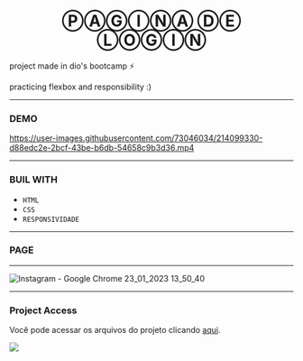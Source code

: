 
<h1 align="center">ⓅⒶⒼⒾⓃⒶ ⒹⒺ ⓁⓄⒼⒾⓃ </h1>

project made in dio's bootcamp ⚡

practicing flexbox and responsibility :)

---

<h3 align="letf"> DEMO </h3>


https://user-images.githubusercontent.com/73046034/214099330-d88edc2e-2bcf-43be-b6db-54658c9b3d36.mp4


---

<h3 align="letf"> BUIL WITH </h3>

- `HTML`
- `CSS`
- `RESPONSIVIDADE`



---

<h3 align="letf"> PAGE</h3>

-----------------------------------------------------------------------------------------------------------------------------------------------------------------

![Instagram - Google Chrome 23_01_2023 13_50_40](https://user-images.githubusercontent.com/73046034/214100124-7a3673f9-fb11-488e-b439-ad89feb42d4a.png)

---

<h3 align="letf"> Project Access </h3>

Você pode acessar os arquivos do projeto clicando [aqui](https://github.com/eloisaferreiras/Projeto-I-).

<p align="left">
<img src="[http://img.shields.io/static/v1?label=STATUS&message=CONCLUIDO&color=GREEN&style=for-the-badge](http://img.shields.io/static/v1?label=STATUS&message=CONCLUIDO&color=GREEN&style=for-the-badge)"/>
</p>
